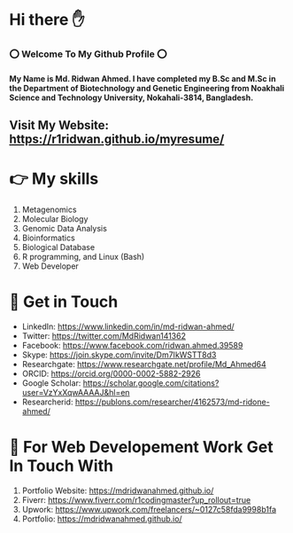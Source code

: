 # Hi there ✋


### ⭕ Welcome To My Github Profile ⭕ 
#### My Name is Md. Ridwan Ahmed. I have completed my B.Sc and M.Sc in the Department of Biotechnology and Genetic Engineering from Noakhali Science and Technology University, Nokahali-3814, Bangladesh. 
Visit My Website: https://r1ridwan.github.io/myresume/
-----------

# 👉 My skills
1. Metagenomics
2. Molecular Biology
3. Genomic Data Analysis
4. Bioinformatics 
5. Biological Database
7. R programming, and Linux (Bash)
8. Web Developer

# 💢 Get in Touch
* LinkedIn: https://www.linkedin.com/in/md-ridwan-ahmed/
* Twitter: https://twitter.com/MdRidwan141362
* Facebook: https://www.facebook.com/ridwan.ahmed.39589
* Skype: https://join.skype.com/invite/Dm7IkWSTT8d3
* Researchgate: https://www.researchgate.net/profile/Md_Ahmed64
* ORCID: https://orcid.org/0000-0002-5882-2926
* Google Scholar: https://scholar.google.com/citations?user=VzYxXqwAAAAJ&hl=en
* Researcherid: https://publons.com/researcher/4162573/md-ridone-ahmed/
# 💢 For Web Developement Work Get In Touch With
1. Portfolio Website: https://mdridwanahmed.github.io/
2. Fiverr: https://www.fiverr.com/r1codingmaster?up_rollout=true
3. Upwork: https://www.upwork.com/freelancers/~0127c58fda9998b1fa
4. Portfolio: https://mdridwanahmed.github.io/
